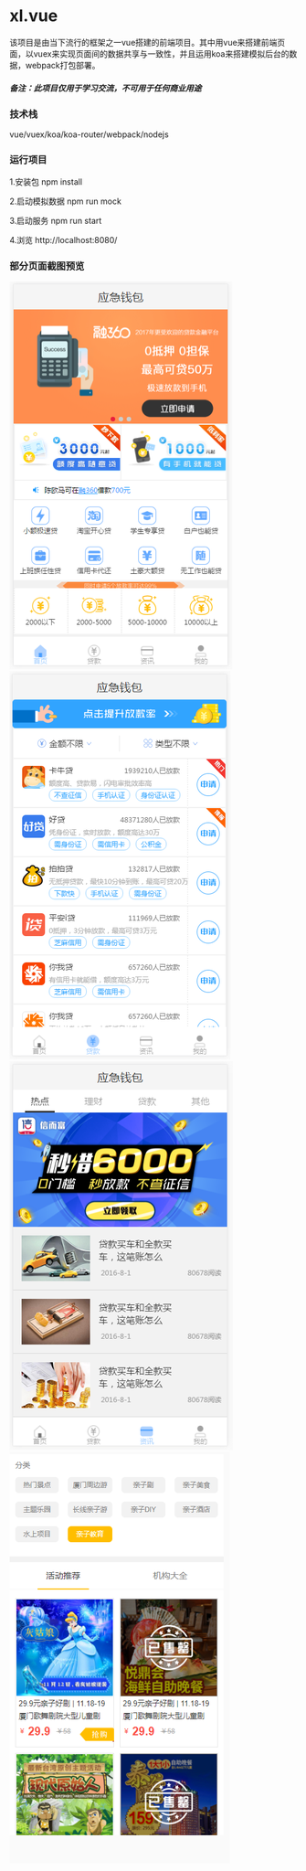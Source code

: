 # xl.vue

该项目是由当下流行的框架之一vue搭建的前端项目。其中用vue来搭建前端页面，以vuex来实现页面间的数据共享与一致性，并且运用koa来搭建模拟后台的数据，webpack打包部署。


##### 备注：此项目仅用于学习交流，不可用于任何商业用途

### 技术栈

vue/vuex/koa/koa-router/webpack/nodejs

### 运行项目

1.安装包 npm install

2.启动模拟数据 npm run mock

3.启动服务 npm run start

4.浏览 http://localhost:8080/


### 部分页面截图预览

![image](https://raw.githubusercontent.com/466102061/loan-react-app/master/app/static/preview/1.png)
![image](https://raw.githubusercontent.com/466102061/loan-react-app/master/app/static/preview/2.png)
![image](https://raw.githubusercontent.com/466102061/loan-react-app/master/app/static/preview/3.png)
![image](https://github.com/466102061/xl.vue/blob/master/src/assets/img/preview.png)

